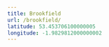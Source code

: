 ```yaml
---
title: Brookfield
url: /brookfield/
latitude: 53.453706100000005
longitude: -1.9829812000000002
---
```


